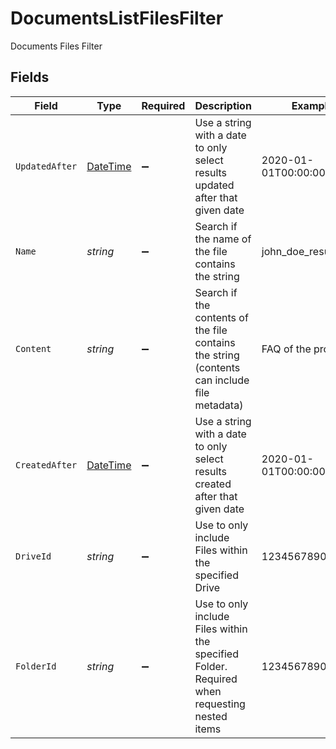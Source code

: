 # DocumentsListFilesFilter

Documents Files Filter


## Fields

| Field                                                                                        | Type                                                                                         | Required                                                                                     | Description                                                                                  | Example                                                                                      |
| -------------------------------------------------------------------------------------------- | -------------------------------------------------------------------------------------------- | -------------------------------------------------------------------------------------------- | -------------------------------------------------------------------------------------------- | -------------------------------------------------------------------------------------------- |
| `UpdatedAfter`                                                                               | [DateTime](https://learn.microsoft.com/en-us/dotnet/api/system.datetime?view=net-5.0)        | :heavy_minus_sign:                                                                           | Use a string with a date to only select results updated after that given date                | 2020-01-01T00:00:00.000Z                                                                     |
| `Name`                                                                                       | *string*                                                                                     | :heavy_minus_sign:                                                                           | Search if the name of the file contains the string                                           | john_doe_resume.pdf                                                                          |
| `Content`                                                                                    | *string*                                                                                     | :heavy_minus_sign:                                                                           | Search if the contents of the file contains the string (contents can include file metadata)  | FAQ of the project                                                                           |
| `CreatedAfter`                                                                               | [DateTime](https://learn.microsoft.com/en-us/dotnet/api/system.datetime?view=net-5.0)        | :heavy_minus_sign:                                                                           | Use a string with a date to only select results created after that given date                | 2020-01-01T00:00:00.000Z                                                                     |
| `DriveId`                                                                                    | *string*                                                                                     | :heavy_minus_sign:                                                                           | Use to only include Files within the specified Drive                                         | 1234567890                                                                                   |
| `FolderId`                                                                                   | *string*                                                                                     | :heavy_minus_sign:                                                                           | Use to only include Files within the specified Folder. Required when requesting nested items | 1234567890                                                                                   |